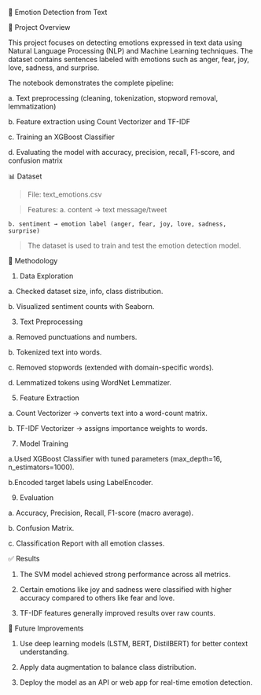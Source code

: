 📌 Emotion Detection from Text

📖 Project Overview

This project focuses on detecting emotions expressed in text data using Natural Language Processing (NLP) and Machine Learning techniques. The dataset contains sentences labeled with emotions such as anger, fear, joy, love, sadness, and surprise.

The notebook demonstrates the complete pipeline:

  a. Text preprocessing (cleaning, tokenization, stopword removal, lemmatization)
  
  b. Feature extraction using Count Vectorizer and TF-IDF
  
  c. Training an XGBoost Classifier
  
  d. Evaluating the model with accuracy, precision, recall, F1-score, and confusion matrix

📊 Dataset

  > File: text_emotions.csv

  > Features:
    a. content → text message/tweet

    b. sentiment → emotion label (anger, fear, joy, love, sadness, surprise)

  > The dataset is used to train and test the emotion detection model.

🔧 Methodology

1. Data Exploration
   
  a. Checked dataset size, info, class distribution.

  b. Visualized sentiment counts with Seaborn.

3. Text Preprocessing
   
  a. Removed punctuations and numbers.
  
  b. Tokenized text into words.
  
  c. Removed stopwords (extended with domain-specific words).
  
  d. Lemmatized tokens using WordNet Lemmatizer.

5. Feature Extraction
   
  a. Count Vectorizer → converts text into a word-count matrix.
  
  b. TF-IDF Vectorizer → assigns importance weights to words.

7. Model Training
   
  a.Used XGBoost Classifier with tuned parameters (max_depth=16, n_estimators=1000).
  
  b.Encoded target labels using LabelEncoder.

9. Evaluation
    
  a. Accuracy, Precision, Recall, F1-score (macro average).
  
  b. Confusion Matrix.
  
  c. Classification Report with all emotion classes.

✅ Results

1. The SVM model achieved strong performance across all metrics.

2. Certain emotions like joy and sadness were classified with higher accuracy compared to others like fear and love.

3. TF-IDF features generally improved results over raw counts.

🔮 Future Improvements

1. Use deep learning models (LSTM, BERT, DistilBERT) for better context understanding.

2. Apply data augmentation to balance class distribution.

3. Deploy the model as an API or web app for real-time emotion detection.
